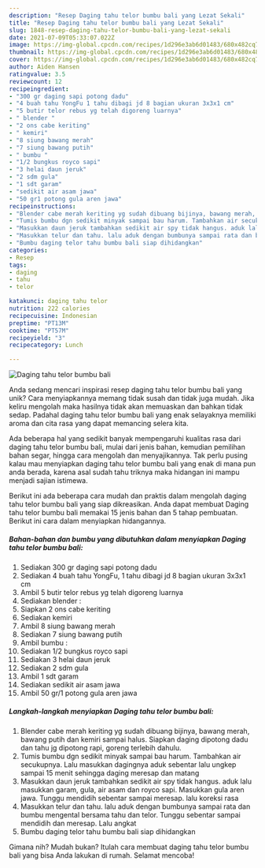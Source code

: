 ```yaml
---
description: "Resep Daging tahu telor bumbu bali yang Lezat Sekali"
title: "Resep Daging tahu telor bumbu bali yang Lezat Sekali"
slug: 1848-resep-daging-tahu-telor-bumbu-bali-yang-lezat-sekali
date: 2021-07-09T05:33:07.022Z
image: https://img-global.cpcdn.com/recipes/1d296e3ab6d01483/680x482cq70/daging-tahu-telor-bumbu-bali-foto-resep-utama.jpg
thumbnail: https://img-global.cpcdn.com/recipes/1d296e3ab6d01483/680x482cq70/daging-tahu-telor-bumbu-bali-foto-resep-utama.jpg
cover: https://img-global.cpcdn.com/recipes/1d296e3ab6d01483/680x482cq70/daging-tahu-telor-bumbu-bali-foto-resep-utama.jpg
author: Aiden Hansen
ratingvalue: 3.5
reviewcount: 12
recipeingredient:
- "300 gr daging sapi potong dadu"
- "4 buah tahu YongFu 1 tahu dibagi jd 8 bagian ukuran 3x3x1 cm"
- "5 butir telor rebus yg telah digoreng luarnya"
- " blender "
- "2 ons cabe keriting"
- " kemiri"
- "8 siung bawang merah"
- "7 siung bawang putih"
- " bumbu "
- "1/2 bungkus royco sapi"
- "3 helai daun jeruk"
- "2 sdm gula"
- "1 sdt garam"
- "sedikit air asam jawa"
- "50 gr1 potong gula aren jawa"
recipeinstructions:
- "Blender cabe merah keriting yg sudah dibuang bijinya, bawang merah, bawang putih dan kemiri sampai halus. Siapkan daging dipotong dadu dan tahu jg dipotong rapi, goreng terlebih dahulu."
- "Tumis bumbu dgn sedikit minyak sampai bau harum. Tambahkan air secukupnya. Lalu masukkan dagingnya aduk sebentar lalu ungkep sampai 15 menit sehingga daging meresap dan matang"
- "Masukkan daun jeruk tambahkan sedikit air spy tidak hangus. aduk lalu masukkan garam, gula, air asam dan royco sapi. Masukkan gula aren jawa. Tunggu mendidih sebentar sampai meresap. lalu koreksi rasa"
- "Masukkan telur dan tahu. lalu aduk dengan bumbunya sampai rata dan bumbu mengental bersama tahu dan telor. Tunggu sebentar sampai mendidih dan meresap. Lalu angkat"
- "Bumbu daging telor tahu bumbu bali siap dihidangkan"
categories:
- Resep
tags:
- daging
- tahu
- telor

katakunci: daging tahu telor 
nutrition: 222 calories
recipecuisine: Indonesian
preptime: "PT13M"
cooktime: "PT57M"
recipeyield: "3"
recipecategory: Lunch

---
```



![Daging tahu telor bumbu bali](https://img-global.cpcdn.com/recipes/1d296e3ab6d01483/680x482cq70/daging-tahu-telor-bumbu-bali-foto-resep-utama.jpg)

Anda sedang mencari inspirasi resep daging tahu telor bumbu bali yang unik? Cara menyiapkannya memang tidak susah dan tidak juga mudah. Jika keliru mengolah maka hasilnya tidak akan memuaskan dan bahkan tidak sedap. Padahal daging tahu telor bumbu bali yang enak selayaknya memiliki aroma dan cita rasa yang dapat memancing selera kita.

Ada beberapa hal yang sedikit banyak mempengaruhi kualitas rasa dari daging tahu telor bumbu bali, mulai dari jenis bahan, kemudian pemilihan bahan segar, hingga cara mengolah dan menyajikannya. Tak perlu pusing kalau mau menyiapkan daging tahu telor bumbu bali yang enak di mana pun anda berada, karena asal sudah tahu triknya maka hidangan ini mampu menjadi sajian istimewa.




Berikut ini ada beberapa cara mudah dan praktis dalam mengolah daging tahu telor bumbu bali yang siap dikreasikan. Anda dapat membuat Daging tahu telor bumbu bali memakai 15 jenis bahan dan 5 tahap pembuatan. Berikut ini cara dalam menyiapkan hidangannya.

<!--inarticleads1-->

##### Bahan-bahan dan bumbu yang dibutuhkan dalam menyiapkan Daging tahu telor bumbu bali:

1. Sediakan 300 gr daging sapi potong dadu
1. Sediakan 4 buah tahu YongFu, 1 tahu dibagi jd 8 bagian ukuran 3x3x1 cm
1. Ambil 5 butir telor rebus yg telah digoreng luarnya
1. Sediakan  blender :
1. Siapkan 2 ons cabe keriting
1. Sediakan  kemiri
1. Ambil 8 siung bawang merah
1. Sediakan 7 siung bawang putih
1. Ambil  bumbu :
1. Sediakan 1/2 bungkus royco sapi
1. Sediakan 3 helai daun jeruk
1. Sediakan 2 sdm gula
1. Ambil 1 sdt garam
1. Sediakan sedikit air asam jawa
1. Ambil 50 gr/1 potong gula aren jawa




<!--inarticleads2-->

##### Langkah-langkah menyiapkan Daging tahu telor bumbu bali:

1. Blender cabe merah keriting yg sudah dibuang bijinya, bawang merah, bawang putih dan kemiri sampai halus. Siapkan daging dipotong dadu dan tahu jg dipotong rapi, goreng terlebih dahulu.
1. Tumis bumbu dgn sedikit minyak sampai bau harum. Tambahkan air secukupnya. Lalu masukkan dagingnya aduk sebentar lalu ungkep sampai 15 menit sehingga daging meresap dan matang
1. Masukkan daun jeruk tambahkan sedikit air spy tidak hangus. aduk lalu masukkan garam, gula, air asam dan royco sapi. Masukkan gula aren jawa. Tunggu mendidih sebentar sampai meresap. lalu koreksi rasa
1. Masukkan telur dan tahu. lalu aduk dengan bumbunya sampai rata dan bumbu mengental bersama tahu dan telor. Tunggu sebentar sampai mendidih dan meresap. Lalu angkat
1. Bumbu daging telor tahu bumbu bali siap dihidangkan




Gimana nih? Mudah bukan? Itulah cara membuat daging tahu telor bumbu bali yang bisa Anda lakukan di rumah. Selamat mencoba!
